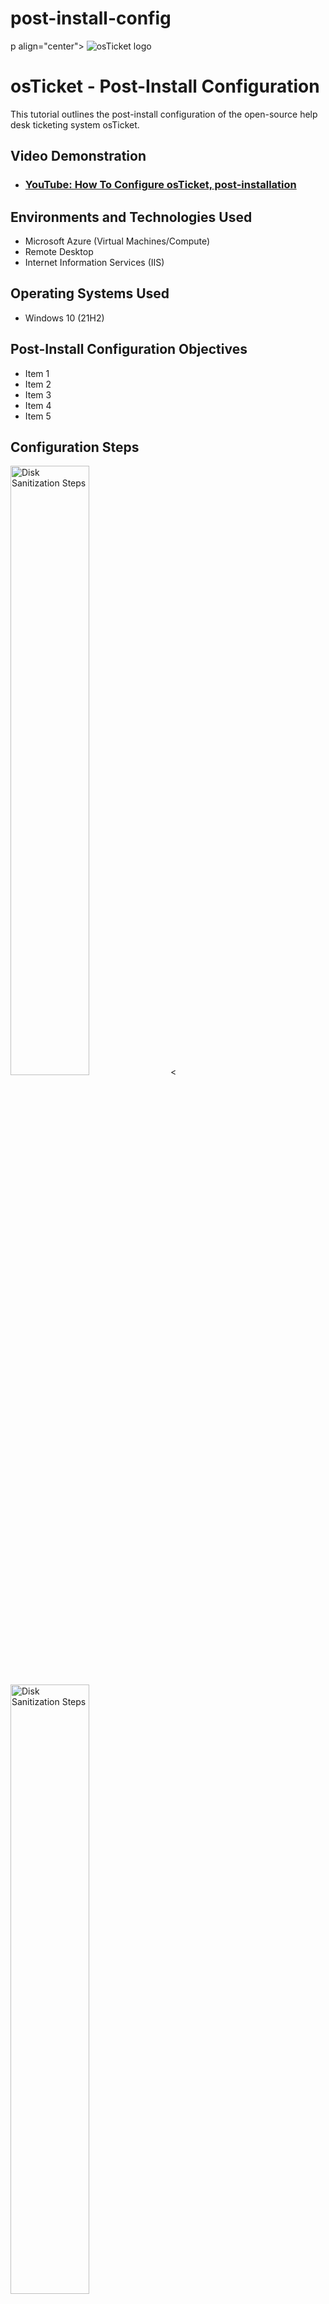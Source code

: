 # post-install-config
p align="center">
<img src="https://i.imgur.com/Clzj7Xs.png" alt="osTicket logo"/>
</p>

<h1>osTicket - Post-Install Configuration</h1>
This tutorial outlines the post-install configuration of the open-source help desk ticketing system osTicket.<br />


<h2>Video Demonstration</h2>

- ### [YouTube: How To Configure osTicket, post-installation](https://www.youtube.com)

<h2>Environments and Technologies Used</h2>

- Microsoft Azure (Virtual Machines/Compute)
- Remote Desktop
- Internet Information Services (IIS)

<h2>Operating Systems Used </h2>

- Windows 10</b> (21H2)

<h2>Post-Install Configuration Objectives</h2>

- Item 1
- Item 2
- Item 3
- Item 4
- Item 5

<h2>Configuration Steps</h2>

<p>
<img src="https://i.imgur.com/KzS2oss.png" height="50%" width="50%" alt="Disk Sanitization Steps"/>
 <                                                                                              
<img src="https://i.imgur.com/PjaPUWn.png" height="50%" width=50%" alt="Disk Sanitization Steps"/>
<p>
Lorem ipsum dolor sit amet, consectetur adipiscing elit, sed do eiusmod tempor incididunt ut labore et dolore magna aliqua. Ut enim ad minim veniam, quis nostrud exercitation ullamco laboris nisi ut aliquip ex ea commodo consequat. Duis aute irure dolor in reprehenderit in voluptate velit esse cillum dolore eu fugiat nulla pariatur.
</p>
<br />
 
<p>
<img src="https://i.imgur.com/Zr2GROp.png" height="50%" width="50%" alt="Disk Sanitization Steps"/>
 <img src="https://i.imgur.com/EV33QKQ.png" height="50%" width="50% alt="Disk Sanitization Steps"/>
 <img src="https://i.imgur.com/IDrJnyN.png" height="50%" width="50%" alt="Disk Sanitization Steps"/>                                                                                            
</p>
<p>
Lorem ipsum dolor sit amet, consectetur adipiscing elit, sed do eiusmod tempor incididunt ut labore et dolore magna aliqua. Ut enim ad minim veniam, quis nostrud exercitation ullamco laboris nisi ut aliquip ex ea commodo consequat. Duis aute irure dolor in reprehenderit in voluptate velit esse cillum dolore eu fugiat nulla pariatur.
</p>
  <img src="https://i.imgur.com/1SqUTqM.png" height="50%" width="50%" alt="Disk Sanitization Steps"/>                                                                                                
<br />

<p>
<img src="https://i.imgur.com/JBfANPO.png" height="50%" width="50%" alt="Disk Sanitization Steps"/>
<img src="https://i.imgur.com/xFj7dxc.png" height="50%" width="50%" alt="Disk Sanitization Steps"/>
<img src="https://i.imgur.com/tXBpOaP.png" height="50%" width="50%" alt="Disk Sanitization Steps"/>
<img src="https://i.imgur.com/RQLI6qe.png" height="50%" width="50%" alt="Disk Sanitization Steps"/>                                                                    <img src="https://i.imgur.com/L0PvUNS.png" height="50%" width="50%" alt="Disk Sanitization Steps"/> 
<img src="https://i.imgur.com/esp5Ku6.png" height="50%" width="50%" alt="Disk Sanitization Steps"/>
<img src="https://i.imgur.com/Ot0jZy6.png" height="50%" width="50%" alt="Disk Sanitization Steps"/>                                                             
<img src="https://i.imgur.com/LKwpKeh.png" height="50%" width="50%" alt="Disk Sanitization Steps"/> 
<img src="https://i.imgur.com/Ybn14J7.png" height="50%" width="50%" alt="Disk Sanitization Steps"/>                                        
<img src="https://i.imgur.com/YL4A6Hv.png" height="50%  width="50%" alt="Disk Sanitization Steps"/>   
 
lit, sed do eiusmod tempor incididunt ut labore et dolore magna aliqua. Ut enim ad minim veniam, quis nostrud exercitation ullamco laboris nisi ut aliquip ex ea commodo consequat. Duis aute irure dolor in reprehenderit in voluptate velit esse cillum dolore eu fugiat nulla pariatur.
</p>
<br />
